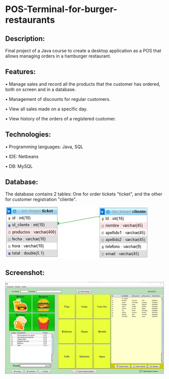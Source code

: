 # POS-Terminal-for-burger-restaurants

## Description:

  Final project of a Java course to create a desktop application as a POS that allows managing orders in a hamburger restaurant. 

## Features:

  • Manage sales and record all the products that the customer has ordered, both on screen and in a database.
  
  • Management of discounts for regular customers.
  
  • View all sales made on a specific day.
  
  • View history of the orders of a registered customer. 
  
## Technologies:
  
  • Programming languages: Java, SQL

  • IDE: Netbeans

  • DB: MySQL
  
## Database:

  The database contains 2 tables: One for order tickets "ticket", and the other for customer registration "cliente".
  
  ![Tables](https://github.com/fdeazagra/POS-Terminal-for-burger-restaurants/blob/master/Imagenes/tables.jpg)
  
## Screenshot:

![screenshot](https://github.com/fdeazagra/POS-Terminal-for-burger-restaurants/blob/master/Imagenes/screenshot.jpg)


